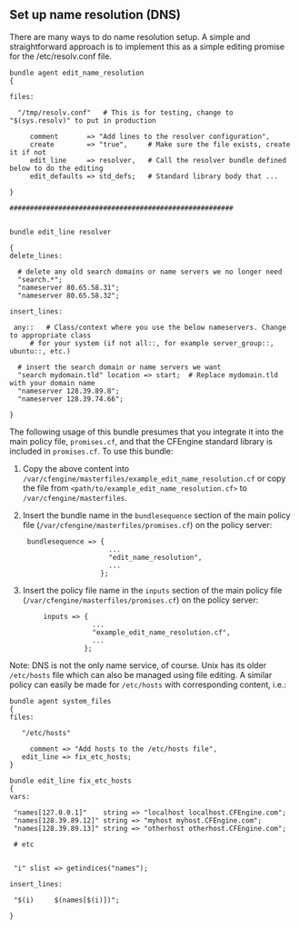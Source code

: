 ## Set up name resolution (DNS)

There are many ways to do name resolution setup. A simple and straightforward approach is to implement this as a simple editing promise for the /etc/resolv.conf file.

	bundle agent edit_name_resolution
	{

	files:

	  "/tmp/resolv.conf"   # This is for testing, change to "$(sys.resolv)" to put in production

	     comment       => "Add lines to the resolver configuration",
	     create        => "true",     # Make sure the file exists, create it if not
	     edit_line     => resolver,   # Call the resolver bundle defined below to do the editing
	     edit_defaults => std_defs;   # Standard library body that ...

	}

	#######################################################


	bundle edit_line resolver

	{
	delete_lines:

	  # delete any old search domains or name servers we no longer need
	  "search.*";
	  "nameserver 80.65.58.31";
	  "nameserver 80.65.58.32";

	insert_lines:

	 any::   # Class/context where you use the below nameservers. Change to appropriate class
		 # for your system (if not all::, for example server_group::, ubuntu::, etc.)

	  # insert the search domain or name servers we want
	  "search mydomain.tld" location => start;  # Replace mydomain.tld with your domain name
	  "nameserver 128.39.89.8";
	  "nameserver 128.39.74.66";

	}

The following usage of this bundle presumes that you integrate it into the main policy file, `promises.cf`, and that the CFEngine standard library is included in `promises.cf`. To use this bundle:

1. Copy the above content into `/var/cfengine/masterfiles/example_edit_name_resolution.cf` or copy the file from `<path/to/example_edit_name_resolution.cf>` to `/var/cfengine/masterfiles`.

2. Insert the bundle name in the `bundlesequence` section of the main policy file (`/var/cfengine/masterfiles/promises.cf`) on the policy server:

	    bundlesequence => {
		                    ...
		                    "edit_name_resolution",
		                    ...
		                  };

3. Insert the policy file name in the `inputs` section of the main policy file (`/var/cfengine/masterfiles/promises.cf`) on the policy server:

            inputs => {
                        ...
                        "example_edit_name_resolution.cf",
                        ...
                      };

Note: DNS is not the only name service, of course. Unix has its older `/etc/hosts` file which can also be managed using file editing. A similar policy can easily be made for `/etc/hosts` with corresponding content, i.e.:

	bundle agent system_files
	{
	files:

	   "/etc/hosts"

	     comment => "Add hosts to the /etc/hosts file",
	   edit_line => fix_etc_hosts;
	}

	bundle edit_line fix_etc_hosts
	{
	vars:

	 "names[127.0.0.1]"    string => "localhost localhost.CFEngine.com";
	 "names[128.39.89.12]" string => "myhost myhost.CFEngine.com";
	 "names[128.39.89.13]" string => "otherhost otherhost.CFEngine.com";

	 # etc


	 "i" slist => getindices("names");

	insert_lines:

	 "$(i)     $(names[$(i)])";

	}

